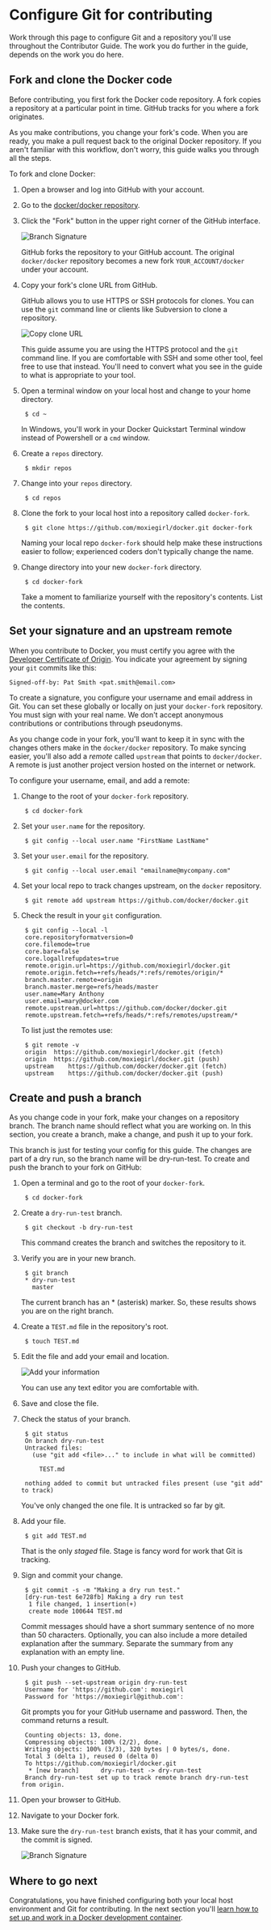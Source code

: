 <!--[metadata]>
+++
title = "Configure Git for contributing"
description = "Describes how to set up your local machine and repository"
keywords = ["GitHub account, repository, clone, fork, branch, upstream, Git, Go, make "]
[menu.main]
parent = "smn_engine_contrib"
weight=4
+++
<![end-metadata]-->

# Configure Git for contributing

Work through this page to configure Git and a repository you'll use throughout
the Contributor Guide. The work you do further in the guide, depends on the work
you do here.

## Fork and clone the Docker code

Before contributing, you first fork the Docker code repository. A fork copies
a repository at a particular point in time. GitHub tracks for you where a fork
originates.

As you make contributions, you change your fork's code. When you are ready,
you make a pull request back to the original Docker repository. If you aren't
familiar with this workflow, don't worry, this guide walks you through all the
steps.

To fork and clone Docker:

1. Open a browser and log into GitHub with your account.

2. Go to the <a href="https://github.com/docker/docker"
target="_blank">docker/docker repository</a>.

3. Click the "Fork" button in the upper right corner of the GitHub interface.

    ![Branch Signature](images/fork_docker.png)

    GitHub forks the repository to your GitHub account. The original
    `docker/docker` repository becomes a new fork `YOUR_ACCOUNT/docker` under
    your account.

4. Copy your fork's clone URL from GitHub.

    GitHub allows you to use HTTPS or SSH protocols for clones. You can use the
    `git` command line or clients like Subversion to clone a repository.

    ![Copy clone URL](images/copy_url.png)

    This guide assume you are using the HTTPS protocol and the `git` command
    line. If you are comfortable with SSH and some other tool, feel free to use
    that instead. You'll need to convert what you see in the guide to what is
    appropriate to your tool.

5. Open a terminal window on your local host and change to your home directory.

        $ cd ~

    In Windows, you'll work in your Docker Quickstart Terminal window instead of
    Powershell or a `cmd` window.

6. Create a `repos` directory.

        $ mkdir repos

7. Change into your `repos` directory.

        $ cd repos

5. Clone the fork to your local host into a repository called `docker-fork`.

        $ git clone https://github.com/moxiegirl/docker.git docker-fork

    Naming your local repo `docker-fork` should help make these instructions
    easier to follow; experienced coders don't typically change the name.

6. Change directory into your new `docker-fork` directory.

        $ cd docker-fork

    Take a moment to familiarize yourself with the repository's contents. List
    the contents.

##  Set your signature and an upstream remote

When you contribute to Docker, you must certify you agree with the
<a href="http://developercertificate.org/" target="_blank">Developer Certificate of Origin</a>.
You indicate your agreement by signing your `git` commits like this:

    Signed-off-by: Pat Smith <pat.smith@email.com>

To create a signature, you configure your username and email address in Git.
You can set these globally or locally on just your `docker-fork` repository.
You must sign with your real name. We don't accept anonymous contributions or
contributions through pseudonyms.

As you change code in your fork, you'll want to keep it in sync with the changes
others make in the `docker/docker` repository. To make syncing easier, you'll
also add a _remote_ called `upstream` that points to `docker/docker`. A remote
is just another project version hosted on the internet or network.

To configure your username, email, and add a remote:

1. Change to the root of your `docker-fork` repository.

        $ cd docker-fork

2. Set your `user.name` for the repository.

        $ git config --local user.name "FirstName LastName"

3. Set your `user.email` for the repository.

        $ git config --local user.email "emailname@mycompany.com"

4. Set your local repo to track changes upstream, on the `docker` repository.

        $ git remote add upstream https://github.com/docker/docker.git

7. Check the result in your `git` configuration.

        $ git config --local -l
        core.repositoryformatversion=0
        core.filemode=true
        core.bare=false
        core.logallrefupdates=true
        remote.origin.url=https://github.com/moxiegirl/docker.git
        remote.origin.fetch=+refs/heads/*:refs/remotes/origin/*
        branch.master.remote=origin
        branch.master.merge=refs/heads/master
        user.name=Mary Anthony
        user.email=mary@docker.com
        remote.upstream.url=https://github.com/docker/docker.git
        remote.upstream.fetch=+refs/heads/*:refs/remotes/upstream/*

	To list just the remotes use:

        $ git remote -v
        origin	https://github.com/moxiegirl/docker.git (fetch)
        origin	https://github.com/moxiegirl/docker.git (push)
        upstream	https://github.com/docker/docker.git (fetch)
        upstream	https://github.com/docker/docker.git (push)

## Create and push a branch

As you change code in your fork, make your changes on a repository branch.
The branch name should reflect what you are working on. In this section, you
create a branch, make a change, and push it up to your fork.

This branch is just for testing your config for this guide. The changes are part
of a dry run, so the branch name will be dry-run-test. To create and push
the branch to your fork on GitHub:

1. Open a terminal and go to the root of your `docker-fork`.

        $ cd docker-fork

2. Create a `dry-run-test` branch.

        $ git checkout -b dry-run-test

    This command creates the branch and switches the repository to it.

3. Verify you are in your new branch.

        $ git branch
        * dry-run-test
          master

    The current branch has an * (asterisk) marker. So, these results shows you
    are on the right branch.

4. Create a `TEST.md` file in the repository's root.

        $ touch TEST.md

5. Edit the file and add your email and location.

    ![Add your information](images/contributor-edit.png)

    You can use any text editor you are comfortable with.

6. Save and close the file.

7. Check the status of your branch.

        $ git status
        On branch dry-run-test
        Untracked files:
          (use "git add <file>..." to include in what will be committed)

            TEST.md

        nothing added to commit but untracked files present (use "git add" to track)

	You've only changed the one file. It is untracked so far by git.

8. Add your file.

        $ git add TEST.md

    That is the only _staged_ file. Stage is fancy word for work that Git is
    tracking.

9. Sign and commit your change.

        $ git commit -s -m "Making a dry run test."
        [dry-run-test 6e728fb] Making a dry run test
         1 file changed, 1 insertion(+)
         create mode 100644 TEST.md

    Commit messages should have a short summary sentence of no more than 50
    characters. Optionally, you can also include a more detailed explanation
    after the summary. Separate the summary from any explanation with an empty
    line.

8. Push your changes to GitHub.

        $ git push --set-upstream origin dry-run-test
        Username for 'https://github.com': moxiegirl
        Password for 'https://moxiegirl@github.com':

    Git prompts you for your GitHub username and password. Then, the command
    returns a result.

        Counting objects: 13, done.
        Compressing objects: 100% (2/2), done.
        Writing objects: 100% (3/3), 320 bytes | 0 bytes/s, done.
        Total 3 (delta 1), reused 0 (delta 0)
        To https://github.com/moxiegirl/docker.git
         * [new branch]      dry-run-test -> dry-run-test
        Branch dry-run-test set up to track remote branch dry-run-test from origin.

9. Open your browser to GitHub.

10. Navigate to your Docker fork.

11. Make sure the `dry-run-test` branch exists, that it has your commit, and the
commit is signed.

    ![Branch Signature](images/branch-sig.png)

## Where to go next

Congratulations, you have finished configuring both your local host environment
and Git for contributing. In the next section you'll [learn how to set up and
work in a Docker development container](set-up-dev-env.md).
